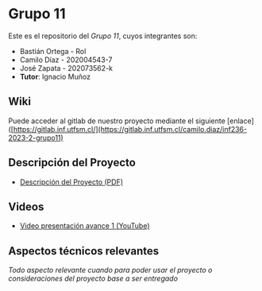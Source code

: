 # Grupo 11

Este es el repositorio del *Grupo 11*, cuyos integrantes son:

* Bastián Ortega - Rol
* Camilo Díaz - 202004543-7
* José Zapata - 202073562-k
* **Tutor**: Ignacio Muñoz

## Wiki

Puede acceder al gitlab de nuestro proyecto mediante el siguiente [enlace]([https://gitlab.inf.utfsm.cl/](https://gitlab.inf.utfsm.cl/camilo.diaz/inf236-2023-2-grupo11)


## Descripción del Proyecto

- [Descripción del Proyecto (PDF)](https://aula.usm.cl/pluginfile.php/5134407/mod_resource/content/1/Requisito%20Proyecto%20v1.0%20-%20AHB.pdf)
  
## Videos

- [Video presentación avance 1 (YouTube)](https://youtu.be/mpJr0DJvu7A)

## Aspectos técnicos relevantes

_Todo aspecto relevante cuando para poder usar el proyecto o consideraciones del proyecto base a ser entregado_
